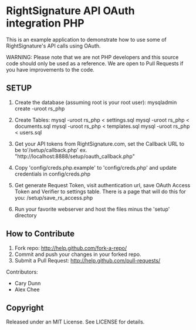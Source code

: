 RightSignature API OAuth integration PHP
===============================================
This is an example application to demonstrate how to use some of RightSignature's API calls using OAuth. 

WARNING: Please note that we are not PHP developers and this source code should only be used as a reference.
We are open to Pull Requests if you have improvements to the code.

SETUP
-----
1. Create the database (assuming root is your root user):
	mysqladmin create -uroot rs_php

2. Create Tables:
	mysql -uroot rs_php < settings.sql
	mysql -uroot rs_php < documents.sql
	mysql -uroot rs_php < templates.sql
	mysql -uroot rs_php < users.sql

3. Get your API tokens from RightSignature.com, set the Callback URL to be to'/setup/callback.php' ex. "http://localhost:8888/setup/oauth_callback.php"

4. Copy 'config/creds.php.example' to 'config/creds.php' and update credentials in config/creds.php

5. Get generate Request Token, visit authentication url, save OAuth Access Token and Verifier to settings table. There is a page that will do this for you:
		/setup/save_rs_access.php

6. Run your favorite webserver and host the files minus the 'setup' directory

How to Contribute
-----------------
1. Fork repo: http://help.github.com/fork-a-repo/
2. Commit and push your changes in your forked repo.
3. Submit a Pull Request: http://help.github.com/pull-requests/

Contributors:
 * Cary Dunn
 * Alex Chee

Copyright
---------
Released under an MIT License. See LICENSE for details.
